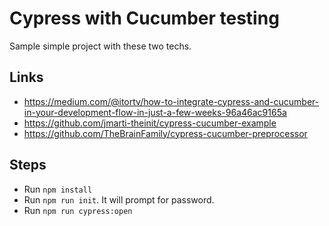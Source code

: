 # Cypress with Cucumber testing

Sample simple project with these two techs.

## Links

 - https://medium.com/@itortv/how-to-integrate-cypress-and-cucumber-in-your-development-flow-in-just-a-few-weeks-96a46ac9165a
 - https://github.com/jmarti-theinit/cypress-cucumber-example
 - https://github.com/TheBrainFamily/cypress-cucumber-preprocessor

## Steps

 - Run `npm install`
 - Run `npm run init`. It will prompt for password.
 - Run `npm run cypress:open`
